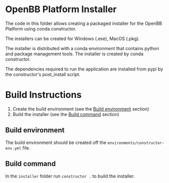 # OpenBB Platform Installer

The code in this folder allows creating a packaged installer for the OpenBB Platform using conda constructor.

The installers can be created for Windows (.exe), MacOS (.pkg).

The installer is distributed with a conda environment that contains python and package management tools.
The installer is created by conda constructor.

The dependencies required to run the application are installed from pypi by the constructor's post_install script.

# Build Instructions

1. Create the build environment (see the [Build environment](#build-environment) section)
2. Build the installer (see the [Build command](#build-command) section)

## Build environment

The build environment should be created off the `environments/constructor-env.yml` file.

## Build command

In the `installer` folder run `constructor .` to build the installer.
